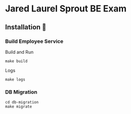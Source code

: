 # Jared Laurel Sprout BE Exam

## Installation 📌

### Build Employee Service

Build and Run
```shell
make build
```

Logs
```shell
make logs
```

### DB Migration
```shell
cd db-migration
make migrate
```